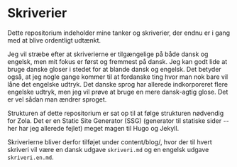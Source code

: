 # Skriverier
Dette repositorium indeholder mine tanker og skriverier, der endnu er i gang med at blive ordentligt udtænkt.

Jeg vil stræbe efter at skriverierne er tilgængelige på både dansk og engelsk, men mit fokus er først og fremmest på dansk. Jeg kan godt lide at bruge danske gloser i stedet for at blande dansk og engelsk. Det betyder også, at jeg nogle gange kommer til at fordanske ting hvor man nok bare vil låne det engelske udtryk. Det danske sprog har allerede indkorporeret flere engelske udtryk, men jeg vil prøve at bruge en mere dansk-agtig glose. Det er vel sådan man ændrer sproget.

Strukturen af dette repositorium er sat op til at følge strukturen nødvendig for Zola. Det er en Static Site Generator (SSG) (generator til statiske sider -- her har jeg allerede fejlet) meget magen til Hugo og Jekyll.

Skriverierne bliver derfor tilføjet under content/blog/, hvor der til hvert skriveri vil være en dansk udgave `skriveri.md` og en engelsk udgave `skriveri.en.md`.
